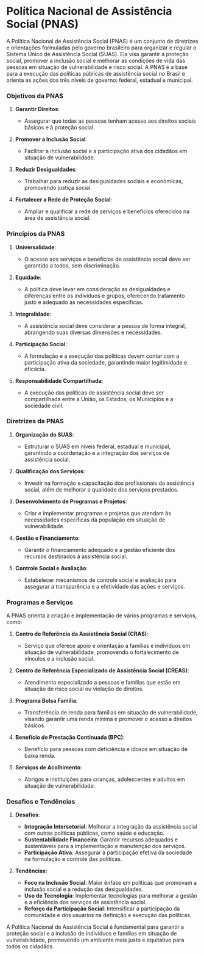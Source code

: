 # Política Nacional de Assistência Social (PNAS)
A Política Nacional de Assistência Social (PNAS) é um conjunto de diretrizes e orientações formuladas pelo governo brasileiro para organizar e regular o Sistema Único de Assistência Social (SUAS). Ela visa garantir a proteção social, promover a inclusão social e melhorar as condições de vida das pessoas em situação de vulnerabilidade e risco social. A PNAS é a base para a execução das políticas públicas de assistência social no Brasil e orienta as ações dos três níveis de governo: federal, estadual e municipal.

### Objetivos da PNAS

1. **Garantir Direitos**:
   - Assegurar que todas as pessoas tenham acesso aos direitos sociais básicos e à proteção social.

2. **Promover a Inclusão Social**:
   - Facilitar a inclusão social e a participação ativa dos cidadãos em situação de vulnerabilidade.

3. **Reduzir Desigualdades**:
   - Trabalhar para reduzir as desigualdades sociais e econômicas, promovendo justiça social.

4. **Fortalecer a Rede de Proteção Social**:
   - Ampliar e qualificar a rede de serviços e benefícios oferecidos na área de assistência social.

### Princípios da PNAS

1. **Universalidade**:
   - O acesso aos serviços e benefícios de assistência social deve ser garantido a todos, sem discriminação.

2. **Equidade**:
   - A política deve levar em consideração as desigualdades e diferenças entre os indivíduos e grupos, oferecendo tratamento justo e adequado às necessidades específicas.

3. **Integralidade**:
   - A assistência social deve considerar a pessoa de forma integral, abrangendo suas diversas dimensões e necessidades.

4. **Participação Social**:
   - A formulação e a execução das políticas devem contar com a participação ativa da sociedade, garantindo maior legitimidade e eficácia.

5. **Responsabilidade Compartilhada**:
   - A execução das políticas de assistência social deve ser compartilhada entre a União, os Estados, os Municípios e a sociedade civil.

### Diretrizes da PNAS

1. **Organização do SUAS**:
   - Estruturar o SUAS em níveis federal, estadual e municipal, garantindo a coordenação e a integração dos serviços de assistência social.

2. **Qualificação dos Serviços**:
   - Investir na formação e capacitação dos profissionais da assistência social, além de melhorar a qualidade dos serviços prestados.

3. **Desenvolvimento de Programas e Projetos**:
   - Criar e implementar programas e projetos que atendam às necessidades específicas da população em situação de vulnerabilidade.

4. **Gestão e Financiamento**:
   - Garantir o financiamento adequado e a gestão eficiente dos recursos destinados à assistência social.

5. **Controle Social e Avaliação**:
   - Estabelecer mecanismos de controle social e avaliação para assegurar a transparência e a efetividade das ações e serviços.

### Programas e Serviços

A PNAS orienta a criação e implementação de vários programas e serviços, como:

1. **Centro de Referência da Assistência Social (CRAS)**:
   - Serviço que oferece apoio e orientação a famílias e indivíduos em situação de vulnerabilidade, promovendo o fortalecimento de vínculos e a inclusão social.

2. **Centro de Referência Especializado de Assistência Social (CREAS)**:
   - Atendimento especializado a pessoas e famílias que estão em situação de risco social ou violação de direitos.

3. **Programa Bolsa Família**:
   - Transferência de renda para famílias em situação de vulnerabilidade, visando garantir uma renda mínima e promover o acesso a direitos básicos.

4. **Benefício de Prestação Continuada (BPC)**:
   - Benefício para pessoas com deficiência e idosos em situação de baixa renda.

5. **Serviços de Acolhimento**:
   - Abrigos e instituições para crianças, adolescentes e adultos em situação de vulnerabilidade.

### Desafios e Tendências

1. **Desafios**:
   - **Integração Intersetorial**: Melhorar a integração da assistência social com outras políticas públicas, como saúde e educação.
   - **Sustentabilidade Financeira**: Garantir recursos adequados e sustentáveis para a implementação e manutenção dos serviços.
   - **Participação Ativa**: Assegurar a participação efetiva da sociedade na formulação e controle das políticas.

2. **Tendências**:
   - **Foco na Inclusão Social**: Maior ênfase em políticas que promovam a inclusão social e a redução das desigualdades.
   - **Uso de Tecnologia**: Implementar tecnologias para melhorar a gestão e a eficiência dos serviços de assistência social.
   - **Reforço da Participação Social**: Intensificar a participação da comunidade e dos usuários na definição e execução das políticas.

A Política Nacional de Assistência Social é fundamental para garantir a proteção social e a inclusão de indivíduos e famílias em situação de vulnerabilidade, promovendo um ambiente mais justo e equitativo para todos os cidadãos.